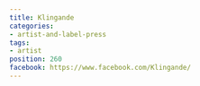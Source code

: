 ```yaml
---
title: Klingande
categories:
- artist-and-label-press
tags:
- artist
position: 260
facebook: https://www.facebook.com/Klingande/
---
```


